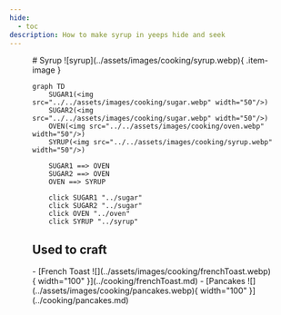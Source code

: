 ```yaml
---
hide:
  - toc
description: How to make syrup in yeeps hide and seek
---
```

<figure markdown="1">
# Syrup
![syrup](../assets/images/cooking/syrup.webp){ .item-image }

```mermaid
graph TD
    SUGAR1(<img src="../../assets/images/cooking/sugar.webp" width="50"/>)
    SUGAR2(<img src="../../assets/images/cooking/sugar.webp" width="50"/>)
    OVEN(<img src="../../assets/images/cooking/oven.webp" width="50"/>)
    SYRUP(<img src="../../assets/images/cooking/syrup.webp" width="50"/>)

    SUGAR1 ==> OVEN
    SUGAR2 ==> OVEN
    OVEN ==> SYRUP 

    click SUGAR1 "../sugar"
    click SUGAR2 "../sugar"
    click OVEN "../oven"
    click SYRUP "../syrup"
```

## Used to craft

<div class="grid cards" markdown>
- [French Toast ![](../assets/images/cooking/frenchToast.webp){ width="100" }](../cooking/frenchToast.md)
- [Pancakes ![](../assets/images/cooking/pancakes.webp){ width="100" }](../cooking/pancakes.md)
</div>

</figure>
